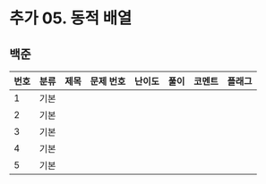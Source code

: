 # 추가 05. 동적 배열


## 백준
| 번호 | 분류 | 제목                                     | 문제 번호 | 난이도 | 풀이 | 코멘트 | 플래그 |
|----|-----|----------------------------------------|-----|-----|----------|-----|---|
| 1  | 기본 | [](https://www.acmicpc.net/problem/)   |  |     |  |    |  |
| 2  | 기본 | [](https://www.acmicpc.net/problem/)   |  |     |  |    |  |
| 3  | 기본 | [](https://www.acmicpc.net/problem/)   |  |     |  |    |  |
| 4  | 기본 | [](https://www.acmicpc.net/problem/)   |  |     |  |    |  |
| 5  | 기본 | [](https://www.acmicpc.net/problem/)   |  |     |  |    |  |
